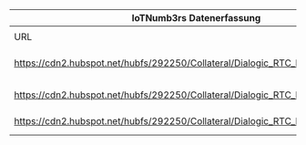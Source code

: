|IoTNumb3rs Datenerfassung|||||||||||
| ---- | ---- | ---- | ---- | ---- | ---- | ---- | ---- | ---- | ---- | ---- |
||||||||||||
|URL|home_url|filename|device_class|device_count|market_class|market_volume|prognosis_year|publication_year|authorship_class|Dropbox folder|
|https://cdn2.hubspot.net/hubfs/292250/Collateral/Dialogic_RTC_IoT_Infographic.pdf|https://blog.dialogic.com/blog/iot-and-rtc-infographic|file4_Dialogic_RTC_IoT_Infographic.pdf|||worth IoT software and devices|6E+11|2019|||marielledemuth/20181113-1800|
|https://cdn2.hubspot.net/hubfs/292250/Collateral/Dialogic_RTC_IoT_Infographic.pdf|https://blog.dialogic.com/blog/iot-and-rtc-infographic|file4_Dialogic_RTC_IoT_Infographic.pdf|||revenue|1.7E+12|2020||||
|https://cdn2.hubspot.net/hubfs/292250/Collateral/Dialogic_RTC_IoT_Infographic.pdf|https://blog.dialogic.com/blog/iot-and-rtc-infographic|file4_Dialogic_RTC_IoT_Infographic.pdf|generic IoT|20800000000|||2020||||
